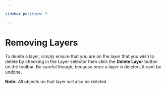 ```yaml
---

sidebar_position: 5

---
```

# Removing Layers

To delete a layer, simply ensure that you are on the layer that you wish to delete by checking in the Layer selector then click the **Delete Layer** button on the toolbar. Be careful though, because once a layer is deleted, it cant be undone.

**Note:** All objects on that layer will also be deleted.